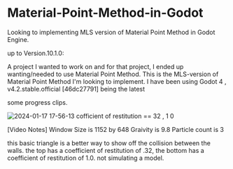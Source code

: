 # Material-Point-Method-in-Godot

Looking to implementing MLS version of Material Point Method in Godot Engine.

up to Version.10.1.0:

A project I wanted to work on and for that project, I ended up wanting/needed to use Material Point Method. 
This is the MLS-version of Material Point Method I'm looking to implement. 
I have been using Godot 4 , v4.2.stable.official [46dc27791] being the latest

some progress clips.



![2024-01-17 17-56-13 cofficient of restitution ==  32 , 1 0](https://github.com/Exis10tial/Material-Point-Method-in-Godot/assets/62639345/56bb41b8-372c-4793-8f7b-0d89b29a0082)





[Video Notes]
Window Size is 1152 by 648
Graivity is 9.8 
Particle count is 3

this basic triangle is a better way to show off the collision between the walls.
the top has a coefficient of restitution of .32,
the bottom has a coefficient of restitution of 1.0.
not simulating a model.
